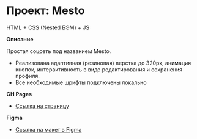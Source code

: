 # Проект: Mesto

HTML + CSS (Nested БЭМ) + JS

**Описание**

Простая соцсеть под названием Mesto.

* Реализована адаптивная (резиновая) верстка до 320px, анимация кнопок, интерактивность в виде редактирования и сохранения профиля.
* Все необходимые шрифты подключены локально

**GH Pages**

* [Ссылка на страницу](https://theashbringer.github.io/mesto/)

**Figma**

* [Ссылка на макет в Figma]([https://www.figma.com/file/5S2WSbEFL6awjVWJ0NWL8Q/Sprint-3_-Russia-_-desktop-mobile?node-id=28503%3A0](https://www.figma.com/file/2cn9N9jSkmxD84oJik7xL7/JavaScript.-Sprint-4?node-id=0%3A1))

